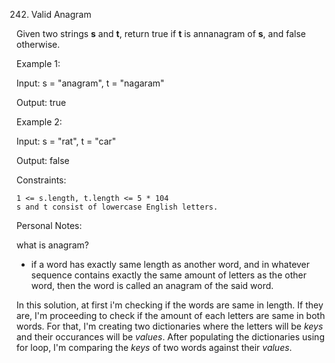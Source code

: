 242. Valid Anagram

Given two strings **s** and **t**, return true if **t** is annanagram of **s**, and false otherwise.

 

Example 1:

Input: s = "anagram", t = "nagaram"

Output: true

Example 2:

Input: s = "rat", t = "car"

Output: false

 

Constraints:

    1 <= s.length, t.length <= 5 * 104
    s and t consist of lowercase English letters.

Personal Notes:

what is anagram?

- if a word has exactly same length as another word, and in whatever sequence contains exactly the same amount of letters as the other word, then the word is called an anagram of the said word.

In this solution, at first i'm checking if the words are same in length. If they are, I'm proceeding to check if the amount of each letters are same in both words.
For that, I'm creating two dictionaries where the letters will be *keys* and their occurances will be *values*. After populating the dictionaries using for loop, I'm comparing the *keys* of two words against their *values*.
